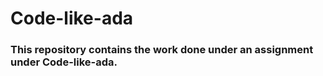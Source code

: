 # Code-like-ada

### This repository contains the work done under an assignment under Code-like-ada.
